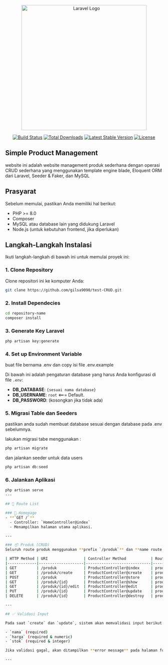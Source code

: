 <p align="center"><a href="https://laravel.com" target="_blank"><img src="https://raw.githubusercontent.com/laravel/art/master/logo-lockup/5%20SVG/2%20CMYK/1%20Full%20Color/laravel-logolockup-cmyk-red.svg" width="400" alt="Laravel Logo"></a></p>

<p align="center">
<a href="https://github.com/laravel/framework/actions"><img src="https://github.com/laravel/framework/workflows/tests/badge.svg" alt="Build Status"></a>
<a href="https://packagist.org/packages/laravel/framework"><img src="https://img.shields.io/packagist/dt/laravel/framework" alt="Total Downloads"></a>
<a href="https://packagist.org/packages/laravel/framework"><img src="https://img.shields.io/packagist/v/laravel/framework" alt="Latest Stable Version"></a>
<a href="https://packagist.org/packages/laravel/framework"><img src="https://img.shields.io/packagist/l/laravel/framework" alt="License"></a>
</p>

## Simple Product Management

website ini adalah website management produk sederhana dengan operasi CRUD sederhana yang menggunakan template engine blade, Eloquent ORM dari Laravel, Seeder & Faker, dan MySQL

## Prasyarat

Sebelum memulai, pastikan Anda memiliki hal berikut:

-   PHP >= 8.0
-   Composer
-   MySQL atau database lain yang didukung Laravel
-   Node.js (untuk kebutuhan frontend, jika diperlukan)

## Langkah-Langkah Instalasi

Ikuti langkah-langkah di bawah ini untuk memulai proyek ini:

### 1. Clone Repository

Clone repositori ini ke komputer Anda:

```bash
git clone https://github.com/gilsa9090/test-CRUD.git
```

### 2. Install Dependecies

```bash
cd repository-name
composer install
```

### 3. Generate Key Laravel

```bash
php artisan key:generate
```

### 4. Set up Environment Variable

buat file bernama .env dan
copy isi file .env.example

Di bawah ini adalah pengaturan database yang harus Anda konfigurasi di file `.env`:

-   **DB_DATABASE**: `{sesuai nama database}`
-   **DB_USERNAME**: `root` <=== Default.
-   **DB_PASSWORD**: (kosongkan jika tidak ada)

### 5. Migrasi Table dan Seeders

pastikan anda sudah membuat database sesuai dengan database pada .env sebelumnya.

lakukan migrasi tabe menggunakan :

```bash
php artisan migrate
```

dan jalankan seeder untuk data users

```bash
php artisan db:seed
```

### 6. Jalankan Aplikasi

```bash
php artisan serve
---

## 🚀 Route List

### 🔹 Homepage
- **`GET /`**
  - Controller: `HomeController@index`
  - Menampilkan halaman utama aplikasi.

---

### 📦 Produk (CRUD)
Seluruh route produk menggunakan **prefix `/produk`** dan **name route `produk.`**.

| HTTP Method | URI                | Controller Method           | Route Name       | Deskripsi                             |
|-------------|--------------------|-----------------------------|------------------|----------------------------------------|
| GET         | /produk            | ProductController@index     | produk.index     | Menampilkan daftar seluruh produk      |
| GET         | /produk/create     | ProductController@create    | produk.create    | Menampilkan form tambah produk         |
| POST        | /produk            | ProductController@store     | produk.store     | Menyimpan produk baru ke database      |
| GET         | /produk/{id}       | ProductController@show      | produk.show      | Menampilkan detail dari satu produk    |
| GET         | /produk/{id}/edit  | ProductController@edit      | produk.edit      | Menampilkan form edit produk           |
| PUT         | /produk/{id}       | ProductController@update    | produk.update    | Memperbarui data produk berdasarkan ID |
| DELETE      | /produk/{id}       | ProductController@destroy   | produk.destroy   | Menghapus produk dari database         |

---

## ✅ Validasi Input

Pada saat `create` dan `update`, sistem akan memvalidasi input berikut:

- `nama` (required)
- `harga` (required & numeric)
- `stok` (required & integer)

Jika validasi gagal, akan ditampilkan **error message** pada halaman form.

---

```
